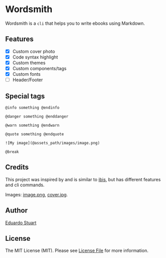 # Wordsmith

Wordsmith is a `cli` that helps you to write ebooks using Markdown.

## Features

- [x] Custom cover photo
- [x] Code syntax highlight
- [x] Custom themes
- [x] Custom components/tags
- [x] Custom fonts
- [ ] Header/Footer

## Special tags

```blade
@info something @endinfo
```

```blade
@danger something @enddanger
```

```blade
@warn something @endwarn
```

```blade
@quote something @endquote
```

```blade
![My image](@assets_path/images/image.png)
```

```blade
@break
```

## Credits

This project was inspired by and is similar to [ibis](https://github.com/themsaid/ibis/), but has different features and cli commands.

Images: [image.png](https://www.iconfinder.com/search?q=ebook&style=solid&price=free), [cover.jpg](https://unsplash.com/@anniespratt).

## Author

[Eduardo Stuart](https://s.tuart.dev)

## License

The MIT License (MIT). Please see [License File](./LICENSE.md) for more information.
